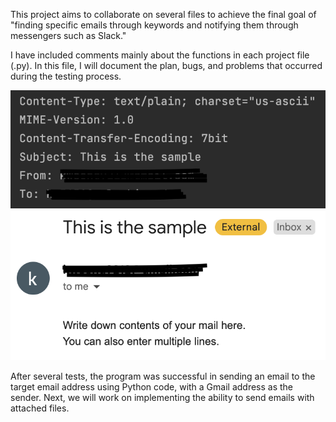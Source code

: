 This project aims to collaborate on several files to achieve the final goal of 
"finding specific emails through keywords and notifying them through messengers such as Slack." 

I have included comments mainly about the functions in each project file (.py). 
In this file, I will document the plan, bugs, and problems that occurred during the testing process.


![image](./images/console_result.png)
![image](./images/sample_email.png)

After several tests, the program was successful in sending an email to the target email address using Python code, with a Gmail address as the sender. Next, we will work on implementing the ability to send emails with attached files.
